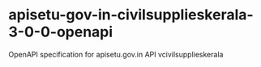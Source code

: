 # apisetu-gov-in-civilsupplieskerala-3-0-0-openapi
OpenAPI specification for apisetu.gov.in API vcivilsupplieskerala
